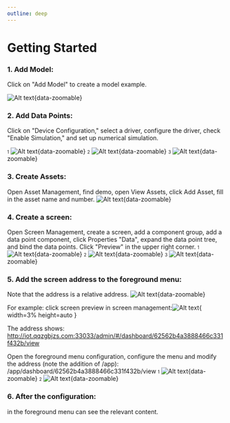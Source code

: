 ```yaml
---
outline: deep
---
```


# Getting Started
###
### 1. Add Model: 
Click on "Add Model" to create a model example.

![Alt text](/introduction/1.png){data-zoomable}

### 2. Add Data Points: 
Click on "Device Configuration," select a driver, configure the driver, check "Enable Simulation," and set up numerical simulation.

<font size=1>1</font>
![Alt text](/introduction/2.png){data-zoomable}
<font size=1>2</font>
![Alt text](/introduction/3.png){data-zoomable}
<font size=1>3</font>
![Alt text](/introduction/4.png){data-zoomable}

### 3. Create Assets: 
Open Asset Management, find demo, open View Assets, click Add Asset, fill in the asset name and number.
![Alt text](/introduction/5.png){data-zoomable}


### 4. Create a screen: 
Open Screen Management, create a screen, add a component group, add a data point component, click Properties "Data", expand the data point tree, and bind the data points. Click "Preview" in the upper right corner.
<font size=1>1</font>
![Alt text](/introduction/6.png){data-zoomable}
<font size=1>2</font>
![Alt text](/introduction/7.png){data-zoomable}
<font size=1>3</font>
![Alt text](/introduction/8.png){data-zoomable}


### 5. Add the screen address to the foreground menu: 
Note that the address is a relative address.
![Alt text](/introduction/9.png){data-zoomable}



For example: click screen preview in screen management:![Alt text](/introduction/icon.png){ width=3% height=auto }

The address shows: http://iot.qqzgbjzs.com:33033/admin/#/dashboard/62562b4a3888466c331f432b/view


Open the foreground menu configuration, configure the menu and modify the address (note the addition of /app): /app/dashboard/62562b4a3888466c331f432b/view
<font size=1>1</font>
![Alt text](/introduction/10.png){data-zoomable}
<font size=1>2</font>
![Alt text](/introduction/11.png){data-zoomable}



### 6. After the configuration: 
in the foreground menu can see the relevant content.
